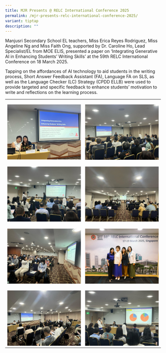 ```yaml
---
title: MJR Presents @ RELC International Conference 2025
permalink: /mjr-presents-relc-international-conference-2025/
variant: tiptap
description: ""
---
```

<p>Manjusri Secondary School EL teachers, Miss Erica Reyes Rodriguez, Miss
Angeline Ng and Miss Faith Ong, supported by Dr. Caroline Ho, Lead Specialist/EL
from MOE ELIS, presented a paper on ‘Integrating Generative AI in Enhancing
Students’ Writing Skills’ at the 59th RELC International Conference on
18 March 2025.</p>
<p>Tapping on the affordances of AI technology to aid students in the writing
process, Short Answer Feedback Assistant (FA), Language FA on SLS, as well
as the Language Checker (LC) Strategy (CPDD ELLB) were used to provide
targeted and specific feedback to enhance students’ motivation to write
and reflections on the learning process.</p>
<p></p>
<table style="minWidth: 50px">
<colgroup>
<col>
<col>
</colgroup>
<tbody>
<tr>
<td rowspan="1" colspan="1">
<p></p>
<div class="isomer-image-wrapper">
<img style="width: 100%" height="auto" width="100%" alt="" src="/images/Spotlight/2025 RELC/Relc__1_.jpg">
</div>
</td>
<td rowspan="1" colspan="1">
<p></p>
<div class="isomer-image-wrapper">
<img style="width: 100%" height="auto" width="100%" alt="" src="/images/Spotlight/2025 RELC/Relc__9_.jpg">
</div>
</td>
</tr>
<tr>
<td rowspan="1" colspan="1">
<p></p>
<div class="isomer-image-wrapper">
<img style="width: 100%" height="auto" width="100%" alt="" src="/images/Spotlight/2025 RELC/Relc__8_.jpg">
</div>
</td>
<td rowspan="1" colspan="1">
<p></p>
<div class="isomer-image-wrapper">
<img style="width: 100%" height="auto" width="100%" alt="" src="/images/Spotlight/2025 RELC/Relc__7_.jpg">
</div>
</td>
</tr>
<tr>
<td rowspan="1" colspan="1">
<p></p>
<div class="isomer-image-wrapper">
<img style="width: 100%" height="auto" width="100%" alt="" src="/images/Spotlight/2025 RELC/Relc__6_.jpg">
</div>
</td>
<td rowspan="1" colspan="1">
<p></p>
<div class="isomer-image-wrapper">
<img style="width: 100%" height="auto" width="100%" alt="" src="/images/Spotlight/2025 RELC/Relc__5_.jpg">
</div>
</td>
</tr>
<tr>
<td rowspan="1" colspan="1">
<p></p>
<div class="isomer-image-wrapper">
<img style="width: 100%" height="auto" width="100%" alt="" src="/images/Spotlight/2025 RELC/Relc__4_.jpg">
</div>
</td>
<td rowspan="1" colspan="1">
<p></p>
<div class="isomer-image-wrapper">
<img style="width: 100%" height="auto" width="100%" alt="" src="/images/Spotlight/2025 RELC/Relc__3_.jpg">
</div>
</td>
</tr>
</tbody>
</table>
<p></p>